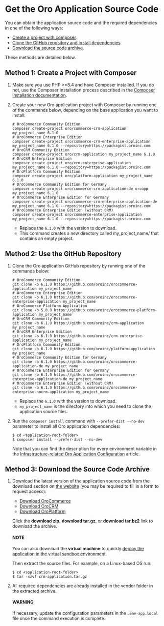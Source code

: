 <a id="platform-installation-source-files"></a>

<a id="installation-get-files"></a>

# Get the Oro Application Source Code

You can obtain the application source code and the required dependencies in one of the following ways:

* [Create a project with composer](#platform-installation-composer-create-project).
* [Clone the GitHub repository and install dependencies](#platform-installation-github-clone).
* [Download the source code archive](#platform-installation-download-archive).

These methods are detailed below.

<a id="platform-installation-composer-create-project"></a>

## Method 1: Create a Project with Composer

1. Make sure you use PHP >=8.4 and have Composer installed. If you do not, use the Composer
   installation process described in the <a href="https://getcomposer.org/doc/00-intro.md#installation-linux-unix-osx" target="_blank">Composer installation documentation</a>.
2. Create your new Oro application project with Composer by running one of the commands below, depending on the base application you want to install:
   ```none
   # OroCommerce Community Edition
   composer create-project oro/commerce-crm-application my_project_name 6.1.0
   # OroCommerce Enterprise Edition
   composer create-project oro/commerce-crm-enterprise-application my_project_name 6.1.0 --repository=https://packagist.oroinc.com
   # OroCRM Community Edition
   composer create-project oro/crm-application my_project_name 6.1.0
   # OroCRM Enterprise Edition
   composer create-project oro/crm-enterprise-application my_project_name 6.1.0 --repository=https://packagist.oroinc.com
   # OroPlatform Community Edition
   composer create-project oro/platform-application my_project_name 6.1.0
   # OroCommerce Community Edition for Germany
   composer create-project oro/commerce-crm-application-de oroapp my_project_name 6.1.0
   # OroCommerce Enterprise Edition for Germany
   composer create-project oro/commerce-crm-enterprise-application-de my_project_name 6.1.0 --repository=https://packagist.oroinc.com
   # OroCommerce Enterprise Edition (without CRM)
   composer create-project oro/commerce-enterprise-application my_project_name 6.1.0 --repository=https://packagist.oroinc.com
   ```

   * Replace the `6.1.0` with the version to download.
   * This command creates a new directory called my_project_name/ that contains an empty project.

<a id="platform-installation-github-clone"></a>

<a id="clone-the-github-repository"></a>

## Method 2: Use the GitHub Repository

1. Clone the Oro application GitHub repository by running one of the commands below:
   ```none
   # OroCommerce Community Edition
   git clone -b 6.1.0 https://github.com/oroinc/orocommerce-application my_project_name
   # OroCommerce Enterprise Edition
   git clone -b 6.1.0 https://github.com/oroinc/orocommerce-enterprise-application my_project_name
   # OroCommerce Platform Application
   git clone -b 5.0.0 https://github.com/oroinc/orocommerce-platform-application my_project_name
   # OroCRM Community Edition
   git clone -b 6.1.0 https://github.com/oroinc/crm-application my_project_name
   # OroCRM Enterprise Edition
   git clone -b 6.1.0 https://github.com/oroinc/crm-enterprise-application my_project_name
   # OroPlatform Community Edition
   git clone -b 6.1.0 https://github.com/oroinc/platform-application my_project_name
   # OroCommerce Community Edition for Germany
   git clone -b 6.1.0 https://github.com/oroinc/orocommerce-application-de my_project_name
   # OroCommerce Enterprise Edition for Germany
   git clone -b 6.1.0 https://github.com/oroinc/orocommerce-enterprise-application-de my_project_name
   # OroCommerce Enterprise Edition (without CRM)
   git clone -b 6.1.0 https://github.com/oroinc/orocommerce-enterprise-nocrm-application my_project_name
   ```

   * Replace the `6.1.0` with the version to download.
   * `my_project_name` is the directory into which you need to clone the application source files.
2. Run the `composer install` command with `--prefer-dist --no-dev` parameter to install all Oro application
   dependencies:
   ```none
   $ cd <application-root-folder>
   $ composer install --prefer-dist --no-dev
   ```

   Note that you can find the description for every environment variable in the [Infrastructure-related Oro Application Configuration](dev-environment/parameters-yml.md#installation-parameters-yml-description) article.

<a id="platform-installation-download-archive"></a>

## Method 3: Download the Source Code Archive

1. Download the latest version of the application source code from the download section on <a href="http://www.oroinc.com/" target="_blank">the website</a> (you may be required to fill in a form to request access):
   * <a href="https://oroinc.com/b2b-ecommerce/download/#source" target="_blank">Download OroCommerce</a>
   * <a href="https://oroinc.com/orocrm/download/#source" target="_blank">Download OroCRM</a>
   * <a href="https://oroinc.com/oroplatform/download/#source" target="_blank">Download OroPlatform</a>

   Click the **download zip**, **download tar.gz**, or **download tar.bz2** link to download the archive.

   #### NOTE
   You can also download the **virtual machine** to quickly [deploy the application in the virtual sandbox environment](demo-environment/vm.md#virtual-machine-deployment).

   Then extract the source files. For example, on a Linux-based OS run:
   ```none
   $ cd <application-root-folder>
   $ tar -xzvf crm-application.tar.gz
   ```
2. All required dependencies are already installed in the vendor folder in the extracted archive.

   #### WARNING
   If necessary, update the configuration parameters in the `.env-app.local` file once the command execution is complete.

<!-- Frontend -->
